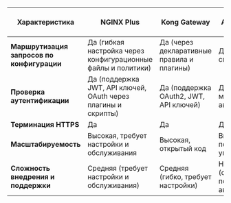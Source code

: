 



| **Характеристика**               | **NGINX Plus**                      | **Kong Gateway**                     | **AWS API Gateway**           | **Apigee (Google Cloud)**                        | **Azure API Management**                     |
|----------------------------------|-------------------------------|-------------------------------|-------------------------------|--------------------------------|--------------------------------|
| **Маршрутизация запросов по конфигурации**       | Да (гибкая настройка через конфигурационные файлы и политики) | Да (через декларативные правила и плагины) | Да (через API-спецификации) | Да (через прокси и политики) |Да (через маршруты и политики) |
| **Проверка аутентификации**      | Да (поддержка JWT, API ключей, OAuth через плагины и скрипты) | Да (поддержка OAuth2, JWT, API ключей) |Да (встроенные механизмы авторизации) |Да (через политики OAuth2, JWT) | Да (через политики OAuth2, JWT) |
| **Терминация HTTPS**             | Да | Да | Да | Да | Да |
| **Масштабируемость**             | Высокая, требует настройки и обслуживания | Высокая, открытый код | Высокая, полностью управляемый | Высокая, облачное решение | Высокая, облачное решение |
| **Сложность внедрения и поддержки** | Средняя (требует настройки и обслуживания) | Средняя (гибко, требует настройки) | Низкая (обслуживание полностью автоматизировано) | Средняя (облачная настройка) | Средняя (облачная настройка) |
